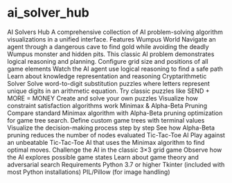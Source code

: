 # ai_solver_hub


AI Solvers Hub
A comprehensive collection of AI problem-solving algorithm visualizations in a unified interface.
Features
Wumpus World
Navigate an agent through a dangerous cave to find gold while avoiding the deadly Wumpus monster and hidden pits. This classic AI problem demonstrates logical reasoning and planning.
Configure grid size and positions of all game elements
Watch the AI agent use logical reasoning to find a safe path
Learn about knowledge representation and reasoning
Cryptarithmetic Solver
Solve word-to-digit substitution puzzles where letters represent unique digits in an arithmetic equation.
Try classic puzzles like SEND + MORE = MONEY
Create and solve your own puzzles
Visualize how constraint satisfaction algorithms work
Minimax & Alpha-Beta Pruning
Compare standard Minimax algorithm with Alpha-Beta pruning optimization for game tree search.
Define custom game trees with terminal values
Visualize the decision-making process step by step
See how Alpha-Beta pruning reduces the number of nodes evaluated
Tic-Tac-Toe AI
Play against an unbeatable Tic-Tac-Toe AI that uses the Minimax algorithm to find optimal moves.
Challenge the AI in the classic 3×3 grid game
Observe how the AI explores possible game states
Learn about game theory and adversarial search
Requirements
Python 3.7 or higher
Tkinter (included with most Python installations)
PIL/Pillow (for image handling)
